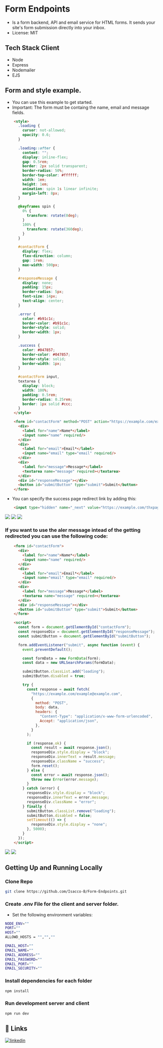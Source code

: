 # Form Endpoints

- Is a form backend, API and email service for HTML forms. It sends your site's form submission directly into your inbox.
- License: MIT


## Tech Stack Client

- Node
- Express
- Nodemailer
- EJS


## Form and style example.

- You can use this example to get started.
- Important: The form must be containg the name, email and message fields.

```html
    <style>
      .loading {
        cursor: not-allowed;
        opacity: 0.6;
      }

      .loading::after {
        content: "";
        display: inline-flex;
        gap: 0.5rem;
        border: 2px solid transparent;
        border-radius: 50%;
        border-top-color: #ffffff;
        width: 1em;
        height: 1em;
        animation: spin 1s linear infinite;
        margin-left: 8px;
      }

      @keyframes spin {
        0% {
          transform: rotate(0deg);
        }
        100% {
          transform: rotate(360deg);
        }
      }

      #contactForm {
        display: flex;
        flex-direction: column;
        gap: 1rem;
        max-width: 500px;
      }

      #responseMessage {
        display: none;
        padding: 15px;
        border-radius: 5px;
        font-size: 14px;
        text-align: center;
      }

      .error {
        color: #b91c1c;
        border-color: #b91c1c;
        border-style: solid;
        border-width: 1px;
      }

      .success {
        color: #047857;
        border-color: #047857;
        border-style: solid;
        border-width: 1px;
      }

      #contactForm input,
      textarea {
        display: block;
        width: 100%;
        padding: 0.5rem;
        border-radius: 0.25rem;
        border: 1px solid #ccc;
      }
    </style>
```

```html
    <form id="contactForm" method="POST" action="https://example.com/example@example.com">
      <div>
        <label for="name">Name*</label>
        <input name="name" required/>
      </div>
      <div>
        <label for="email">Email*</label>
        <input name="email" type="email" required/>
      </div>
      <div>
        <label for="message">Message*</label>
        <textarea name="message" required></textarea>
      </div>
      <div id="responseMessage"></div>
      <button id="submitButton" type="submit">Submit</button>
    </form>
```

- You can specify the success page redirect link by adding this:

```html
    <input type="hidden" name="_next" value="https://example.com/thxpage">
```

<div>
    <img src="./gitAsset/customSuccessPage.png">
    <img src="./gitAsset/successPage.png">
    <img src="./gitAsset/errorPage.png">
</div>


### If you want to use the aler message intead of the getting redirected you can use the following code:

```html
    <form id="contactForm">
      <div>
        <label for="name">Name*</label>
        <input name="name" required/>
      </div>
      <div>
        <label for="email">Email*</label>
        <input name="email" type="email" required/>
      </div>
      <div>
        <label for="message">Message*</label>
        <textarea name="message" required></textarea>
      </div>
      <div id="responseMessage"></div>
      <button id="submitButton" type="submit">Submit</button>
    </form>
```

```html
    <script>
      const form = document.getElementById("contactForm");
      const responseDiv = document.getElementById("responseMessage");
      const submitButton = document.getElementById("submitButton");

      form.addEventListener("submit", async function (event) {
        event.preventDefault();

        const formData = new FormData(form);
        const data = new URLSearchParams(formData);

        submitButton.classList.add("loading");
        submitButton.disabled = true;

        try {
          const response = await fetch(
            "https://example.com/example@example.com",
            {
              method: "POST",
              body: data,
              headers: {
                "Content-Type": "application/x-www-form-urlencoded",
                Accept: "application/json",
              },
            }
          );

          if (response.ok) {
            const result = await response.json();
            responseDiv.style.display = "block";
            responseDiv.innerText = result.message;
            responseDiv.className = "success";
            form.reset();
          } else {
            const error = await response.json();
            throw new Error(error.message);
          }
        } catch (error) {
          responseDiv.style.display = "block";
          responseDiv.innerText = error.message;
          responseDiv.className = "error";
        } finally {
          submitButton.classList.remove("loading");
          submitButton.disabled = false;
          setTimeout(() => {
            responseDiv.style.display = "none";
          }, 5000);
        }
      });
    </script>
```

<div>
    <img src="./gitAsset/successAlert.png">
    <img src="./gitAsset/errorAlert.png">
</div>


## Getting Up and Running Locally


### Clone Repo

```bash
git clone https://github.com/Isacco-B/Form-Endpoints.git
```

### Create .env File for the client and server folder.

- Set the following environment variables:

```bash
NODE_ENV=""
PORT=""
HOST=""
ALLOWD_HOSTS = "","",""

EMAIL_HOST=""
EMAIL_NAME=""
EMAIL_ADDRESS=""
EMAIL_PASSWORD=""
EMAIL_PORT=""
EMAIL_SECURITY=""
```

### Install dependencies for each folder

```bash
npm install
```

### Run development server and client

```bash
npm run dev
```

## 🔗 Links

[![linkedin](https://img.shields.io/badge/linkedin-0A66C2?style=for-the-badge&logo=linkedin&logoColor=white)](https://www.linkedin.com/in/isacco-bertoli-10aa16252/)
